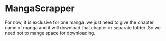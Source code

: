 # MangaScrapper
For now, it is exclusive for one manga .we just need to give the chapter name of manga and  it will download that chapter in separate folder .So we need not to mange space for downloading.  
